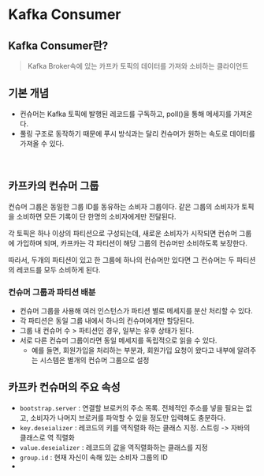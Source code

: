 # Kafka Consumer

## Kafka Consumer란?

> Kafka Broker속에 있는 카프카 토픽의 데이터를 가져와 소비하는 클라이언트



## 기본 개념

- 컨슈머는 Kafka 토픽에 발행된 레코드를 구독하고, poll()을 통해 메세지를 가져온다.
- 풀링 구조로 동작하기 때문에 푸시 방식과는 달리 컨슈머가 원하는 속도로 데이터를 가져올 수 있다.

 

## 카프카의 컨슈머 그룹

컨슈머 그룹은 동일한 그룹 ID를 동유하는 소비자 그룹이다. 같은 그룹의 소비자가 토픽을 소비하면 모든 기록이 단 한명의 소비자에게만 전달된다.

각 토픽은 하나 이상의 파티션으로 구성되는데, 새로운 소비자가 시작되면 컨슈머 그룹에 가입하며 되며, 카프카는 각 파티션이 해당 그룹의 컨슈머만 소비하도록 보장한다.

따라서, 두개의 파티션이 있고 한 그룹에 하나의 컨슈머만 있다면 그 컨슈머는 두 파티션의 레코드를 모두 소비하게 된다.



### 컨슈머 그룹과 파티션 배분

- 컨슈머 그룹을 사용해 여러 인스턴스가 파티션 별로 메세지를 분산 처리할 수 있다.
- 각 파티션은 동일 그룹 내에서 하나의 컨슈머에게만 할당된다.
- 그룹 내 컨슈머 수 > 파티션인 경우, 일부는 유후 상태가 된다.
- 서로 다른 컨슈머 그룹이라면 동일 메세지를 독립적으로 읽을 수 있다.
  - 예를 들면, 회원가입을 처리하는 부분과, 회원가입 요청이 왔다고 내부에 알려주는 시스템은 별개의 컨슈머 그룹으로 설정



## 카프카 컨슈머의 주요 속성

- `bootstrap.server` : 연결할 브로커의 주소 목록. 전체적인 주소를 넣을 필요는 없고, 소비자가 나머지 브로커를 파악할 수 있을 정도만 입력해도 충분하다.
- `key.deseializer` : 레코드의 키를 역직렬화 하는 클래스 지정. 스트링 -> 자바의 클래스로 역 직렬화
- `value.deseializer` : 레코드의 값을 역직렬화하는 클래스를 지정
- `group.id` : 현재 자신이 속해 있는 소비자 그룹의 ID
- 